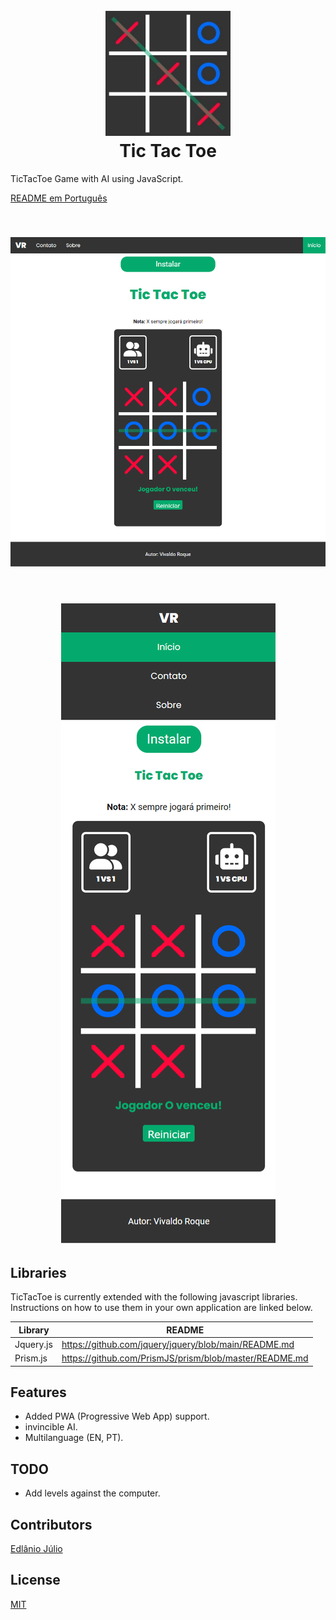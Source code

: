 <h1 align="center">
  <br>
  <a href="https://vivaldo-roque.github.io/TicTacToe/"><img src="https://github.com/Vivaldo-Roque/TicTacToe/blob/master/imgs/favicon/android-chrome-512x512.png" alt="Tic Tac Toe" width="200"></a>
  <br>
  Tic Tac Toe
  <br>
</h1>

TicTacToe Game with AI using JavaScript.

[README em Português](README_PT.md)

<h2 align="center">
  <br>
  <a href="https://vivaldo-roque.github.io/TicTacToe/"><img src="https://github.com/Vivaldo-Roque/TicTacToe/blob/master/imgs/showcase1.png" alt="Dektop/Tablet"></a>
  <br>
</h2>

<h2 align="center">
  <br>
  <a href="https://vivaldo-roque.github.io/TicTacToe/"><img src="https://github.com/Vivaldo-Roque/TicTacToe/blob/master/imgs/showcase2.png" alt="Phone"></a>
  <br>
</h2>

## Libraries

TicTacToe is currently extended with the following javascript libraries.
Instructions on how to use them in your own application are linked below.

| Library | README |
| ------ | ------ |
| Jquery.js | https://github.com/jquery/jquery/blob/main/README.md |
| Prism.js | https://github.com/PrismJS/prism/blob/master/README.md |

## Features

- Added PWA (Progressive Web App) support.
- invincible AI.
- Multilanguage (EN, PT).

## TODO

- Add levels against the computer.

## Contributors
[Edlânio Júlio](https://github.com/EdlanioJ)

## License

[MIT](LICENSE)
